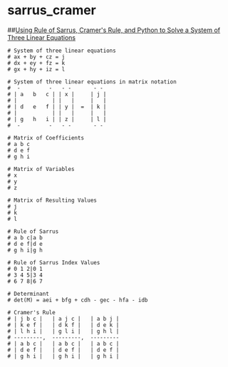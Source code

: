 sarrus_cramer
======
##[Using Rule of Sarrus, Cramer's Rule, and Python to Solve a System of Three Linear Equations](http://mikequentelsoftware.blogspot.ca/2012/06/using-rule-of-sarrus-cramers-rule-and.html)
```
# System of three linear equations
# ax + by + cz = j
# dx + ey + fz = k
# gx + hy + iz = l

# System of three linear equations in matrix notation
#  -         -   - -       - -
# | a   b   c | | x |     | j |
# |           | |   |     |   |
# | d   e   f | | y |  =  | k |
# |           | |   |     |   |
# | g   h   i | | z |     | l |
#  -         -   - -       - -

# Matrix of Coefficients
# a b c
# d e f
# g h i

# Matrix of Variables
# x
# y
# z

# Matrix of Resulting Values
# j
# k
# l

# Rule of Sarrus
# a b c|a b
# d e f|d e
# g h i|g h

# Rule of Sarrus Index Values
# 0 1 2|0 1
# 3 4 5|3 4
# 6 7 8|6 7

# Determinant
# det(M) = aei + bfg + cdh - gec - hfa - idb

# Cramer's Rule
# | j b c |   | a j c |   | a b j |
# | k e f |   | d k f |   | d e k |
# | l h i |   | g l i |   | g h l |
# ---------,  ---------,  ---------
# | a b c |   | a b c |   | a b c |
# | d e f |   | d e f |   | d e f | 
# | g h i |   | g h i |   | g h i |
```

